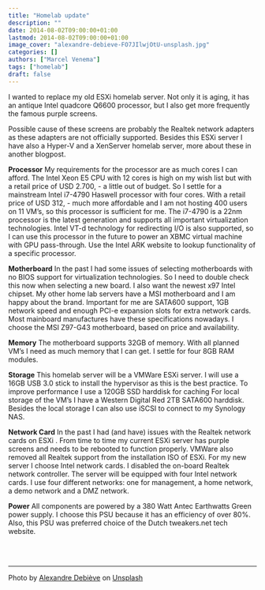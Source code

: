 ```yaml
---
title: "Homelab update"
description: ""
date: 2014-08-02T09:00:00+01:00
lastmod: 2014-08-02T09:00:00+01:00
image_cover: "alexandre-debieve-FO7JIlwjOtU-unsplash.jpg"
categories: []
authors: ["Marcel Venema"] 
tags: ["homelab"]
draft: false
---
```


I wanted to replace my old ESXi homelab server. Not only it is aging, it has an antique Intel quadcore Q6600 processor, but I also get more frequently the famous purple screens.

Possible cause of these screens are probably the Realtek network adapters as these adapters are not officially supported. Besides this ESXi server I have also a Hyper-V and a XenServer homelab server, more about these in another blogpost.
 
**Processor**
My requirements for the processor are as much cores I can afford. The Intel Xeon E5 CPU with 12 cores is high on my wish list but with a retail price of USD 2.700, - a little out of budget. So I settle for a mainstream Intel i7-4790 Haswell processor with four cores. With a retail price of USD 312, - much more affordable and I am not hosting 400 users on 11 VM’s, so this processor is sufficient for me. The i7-4790 is a 22nm processor is the latest generation and supports all important virtualization technologies. Intel VT-d technology for redirecting I/O is also supported, so I can use this processor in the future to power an XBMC virtual machine with GPU pass-through. Use the Intel ARK website to lookup functionality of a specific processor.
 
**Motherboard**
In the past I had some issues of selecting motherboards with no BIOS support for virtualization technologies. So I need to double check this now when selecting a new board. I also want the newest x97 Intel chipset. My other home lab servers have a MSI motherboard and I am happy about the brand. Important for me are SATA600 support, 1GB network speed and enough PCI-e expansion slots for extra network cards. Most mainboard manufactures have these specifications nowadays. I choose the MSI Z97-G43 motherboard, based on price and availability.
 
**Memory**
The motherboard supports 32GB of memory. With all planned VM’s I need as much memory that I can get. I settle for four 8GB RAM modules.
 
**Storage**
This homelab server will be a VMWare ESXi server. I will use a 16GB USB 3.0 stick to install the hypervisor as this is the best practice. To improve performance I use a 120GB SSD harddisk for caching For local storage of the VM’s I have a Western Digital Red 2TB SATA600 harddisk. Besides the local storage I can also use iSCSI to connect to my Synology NAS.
 
**Network Card**
In the past I had (and have) issues with the Realtek network cards on ESXi . From time to time my current ESXi server has purple screens and needs to be rebooted to function properly. VMWare also removed all Realtek support from the installation ISO of ESXi. For my new server I choose Intel network cards. I disabled the on-board Realtek network controller. The server will be equipped with four Intel network cards. I use four different networks: one for management, a home network, a demo network and a DMZ network.
 
**Power**
All components are powered by a 380 Watt Antec Earthwatts Green power supply. I choose this PSU because it has an efficiency of over 80%. Also, this PSU was preferred choice of the Dutch tweakers.net tech website.

&nbsp;  
&nbsp;  

---

Photo by <a href="https://unsplash.com/@alexkixa?utm_content=creditCopyText&utm_medium=referral&utm_source=unsplash">Alexandre Debiève</a> on <a href="https://unsplash.com/photos/macro-photography-of-black-circuit-board-FO7JIlwjOtU?utm_content=creditCopyText&utm_medium=referral&utm_source=unsplash">Unsplash</a>

&nbsp;  
  